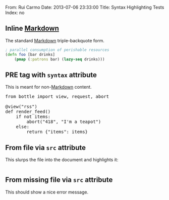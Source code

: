 From: Rui Carmo
Date: 2013-07-06 23:33:00
Title: Syntax Highlighting Tests
Index: no

## Inline [Markdown][m]

The standard [Markdown][m] triple-backquote form.

```clojure
; parallel consumption of perishable resources
(defn foo [bar drinks]
    (pmap (:patrons bar) (lazy-seq drinks)))
```

## PRE tag with `syntax` attribute

This is meant for non-[Markdown][m] content.

<pre syntax="python">
from bottle import view, request, abort

@view("rss")
def render_feed()
    if not items:
        abort("418", "I'm a teapot")
    else:
        return {"items": items}
</pre>

## From file via `src` attribute

This slurps the file into the document and highlights it:

<pre syntax="javascript" src="animate_svg.js"></pre>

## From missing file via `src` attribute

This should show a nice error message.

<pre syntax="javascript" src="no_file.txt"></pre>

[m]: Wikipedia:Markdown
